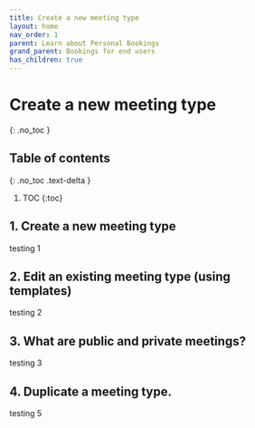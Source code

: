 ```yaml
---
title: Create a new meeting type
layout: home
nav_order: 1
parent: Learn about Personal Bookings
grand_parent: Bookings for end users
has_children: true
---
```

# Create a new meeting type
{: .no_toc }

## Table of contents
{: .no_toc .text-delta }

1. TOC
{:toc}


## 1. Create a new meeting type ##
testing 1

## 2. Edit an existing meeting type (using templates) ##
testing 2

## 3. What are public and private meetings? ##
testing 3

## 4. Duplicate a meeting type. ##
testing 5




